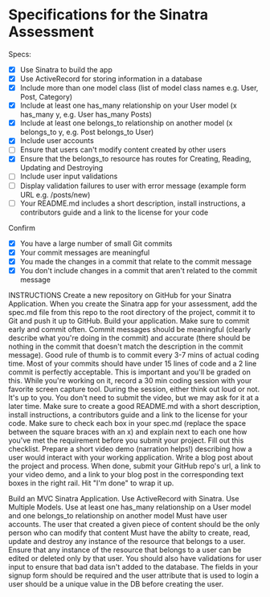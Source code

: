 # Specifications for the Sinatra Assessment

Specs:
- [x] Use Sinatra to build the app
- [X] Use ActiveRecord for storing information in a database
- [X] Include more than one model class (list of model class names e.g. User, Post, Category)
- [X] Include at least one has_many relationship on your User model (x has_many y, e.g. User has_many Posts)
- [X] Include at least one belongs_to relationship on another model (x belongs_to y, e.g. Post belongs_to User)
- [X] Include user accounts
- [ ] Ensure that users can't modify content created by other users
- [X] Ensure that the belongs_to resource has routes for Creating, Reading, Updating and Destroying
- [ ] Include user input validations
- [ ] Display validation failures to user with error message (example form URL e.g. /posts/new)
- [ ] Your README.md includes a short description, install instructions, a contributors guide and a link to the license for your code

Confirm
- [X] You have a large number of small Git commits
- [X] Your commit messages are meaningful
- [X] You made the changes in a commit that relate to the commit message
- [X] You don't include changes in a commit that aren't related to the commit message

INSTRUCTIONS
Create a new repository on GitHub for your Sinatra Application.
When you create the Sinatra app for your assessment, add the spec.md file from this repo to the root directory of the project, commit it to Git and push it up to GitHub.
Build your application. Make sure to commit early and commit often. Commit messages should be meaningful (clearly describe what you're doing in the commit) and accurate (there should be nothing in the commit that doesn't match the description in the commit message). Good rule of thumb is to commit every 3-7 mins of actual coding time. Most of your commits should have under 15 lines of code and a 2 line commit is perfectly acceptable. This is important and you'll be graded on this.
While you're working on it, record a 30 min coding session with your favorite screen capture tool. During the session, either think out loud or not. It's up to you. You don't need to submit the video, but we may ask for it at a later time.
Make sure to create a good README.md with a short description, install instructions, a contributors guide and a link to the license for your code.
Make sure to check each box in your spec.md (replace the space between the square braces with an x) and explain next to each one how you've met the requirement before you submit your project.
Fill out this checklist.
Prepare a short video demo (narration helps!) describing how a user would interact with your working application.
Write a blog post about the project and process.
When done, submit your GitHub repo's url, a link to your video demo, and a link to your blog post in the corresponding text boxes in the right rail. Hit "I'm done" to wrap it up.


Build an MVC Sinatra Application.
Use ActiveRecord with Sinatra.
Use Multiple Models.
Use at least one has_many relationship on a User model and one belongs_to relationship on another model
Must have user accounts. The user that created a given piece of content should be the only person who can modify that content
Must have the abilty to create, read, update and destroy any instance of the resource that belongs to a user.
Ensure that any instance of the resource that belongs to a user can be edited or deleted only by that user.
You should also have validations for user input to ensure that bad data isn't added to the database. The fields in your signup form should be required and the user attribute that is used to login a user should be a unique value in the DB before creating the user.
